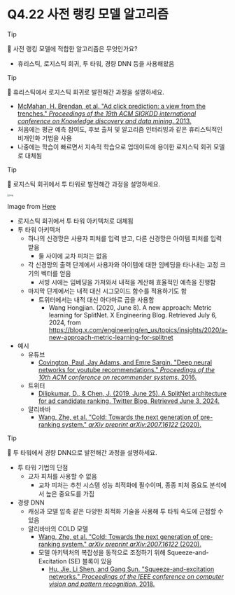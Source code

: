 # Q4.22 사전 랭킹 모델 알고리즘

> [!Tip]
>
> 🙋  사전 랭킹 모델에 적합한 알고리즘은 무엇인가요?

-   휴리스틱, 로지스틱 회귀, 투 타워, 경량 DNN 등을 사용해왔음



> [!Tip]
>
> 🙋  휴리스틱에서 로지스틱 회귀로 발전해간 과정을 설명하세요.

-   [McMahan, H. Brendan, et al. "Ad click prediction: a view from the trenches." *Proceedings of the 19th ACM SIGKDD international conference on Knowledge discovery and data mining*. 2013.](https://dl.acm.org/doi/pdf/10.1145/2487575.2488200)
-   처음에는 평균 예측 참여도, 후보 출처 및 알고리즘 인터리빙과 같은 휴리스틱적인 비개인화 기법을 사용
-   나중에는 학습이 빠르면서 지속적 학습으로 업데이트에 용이한 로지스틱 회귀 모델로 대체됨




> [!Tip]
>
> 🙋  로지스틱 회귀에서 투 타워로 발전해간 과정을 설명하세요.

<img src="https://miro.medium.com/v2/resize:fit:1400/1*JbK2gjfLC4IFoM6AVWLaUQ.png" alt="img" style="zoom:33%;" />

Image from [Here](https://medium.com/tech-p7s1/video-recommendations-at-joyn-two-tower-or-not-to-tower-that-was-never-a-question-6c6f182ade7c)

-   로지스틱 회귀에서 투 타워 아키텍처로 대체됨
-   투 타워 아키텍처
    -   하나의 신경망은 사용자 피처를 입력 받고, 다른 신경망은 아이템 피처를 입력 받음
        -   둘 사이에 교차 피처는 없음
    -   각 신경망의 출력 단계에서 사용자와 아이템에 대한 임베딩을 타나내는 고정 크기의 벡터를 얻음
        -   서빙 시에는 임베딩을 가져와서 내적을 계산해 효율적인 예측을 진행함
    -   마지막 단계에서는 내적 대신 시그모이드 함수를 적용하기도 함
        -   트위터에서는 내적 대신 아다마르 곱을 사용함
            -   Wang Hongjian. (2020, June 8). A new approach: Metric learning for SplitNet. X Engineering Blog. Retrieved July 6, 2024, from https://blog.x.com/engineering/en_us/topics/insights/2020/a-new-approach-metric-learning-for-splitnet
-   예시
    -   유튜브
        -   [Covington, Paul, Jay Adams, and Emre Sargin. "Deep neural networks for youtube recommendations." *Proceedings of the 10th ACM conference on recommender systems*. 2016.](https://static.googleusercontent.com/media/research.google.com/ko//pubs/archive/45530.pdf)
    -   트위터
        -   [Dilipkumar, D., & Chen, J. (2019, June 25). A SplitNet architecture for ad candidate ranking. Twitter Blog. Retrieved June 3, 2024.](https://blog.x.com/engineering/en_us/topics/infrastructure/2019/splitnet-architecture-for-ad-candidate-ranking)
    -   알리바바
        -   [Wang, Zhe, et al. "Cold: Towards the next generation of pre-ranking system." *arXiv preprint arXiv:2007.16122* (2020).](https://arxiv.org/pdf/2007.16122)




> [!Tip]
>
> 🙋  투 타워에서 경량 DNN으로 발전해간 과정을 설명하세요.

-   투 타워 기법의 단점
    -   교차 피처를 사용할 수 없음
        -   교차 피처는 추천 시스템 성능 최적화에 필수이며, 종종 피처 중요도 분석에서 높은 중요도를 가짐
-   경량 DNN
    -   캐싱과 모델 압축 같은 다양한 최적화 기술을 사용해 투 타워 속도에 근접할 수 있음
    -   알리바바의 COLD 모델
        -   [Wang, Zhe, et al. "Cold: Towards the next generation of pre-ranking system." *arXiv preprint arXiv:2007.16122* (2020).](https://arxiv.org/pdf/2007.16122)
        -   모델 아키텍처의 복잡성을 동적으로 조정하기 위해 Squeeze-and-Excitation (SE) 블록이 있음
            -   [Hu, Jie, Li Shen, and Gang Sun. "Squeeze-and-excitation networks." *Proceedings of the IEEE conference on computer vision and pattern recognition*. 2018.](https://medium.com/@parkie0517/squeeze-and-excitation-networks-%EB%85%BC%EB%AC%B8-%EB%A6%AC%EB%B7%B0-213bf3ec71cd)
